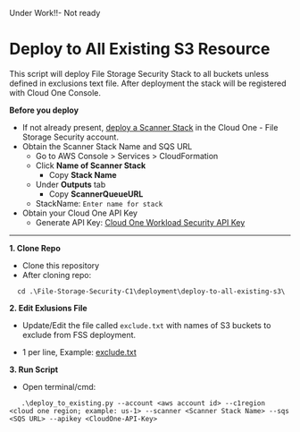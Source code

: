 Under Work!!- Not ready

# Deploy to All Existing S3 Resource
This script will deploy File Storage Security Stack to all buckets unless defined in exclusions text file. After deployment the stack will be registered with Cloud One Console. 

**Before you deploy**

   * If not already present, [deploy a Scanner Stack](https://cloudone.trendmicro.com/docs/file-storage-security/stack-add/#AddScanner) in the Cloud One - File Storage Security account.
  * Obtain the Scanner Stack Name and SQS URL
      - Go to AWS Console > Services > CloudFormation
      - Click **Name of Scanner Stack**
         - Copy **Stack Name** 
      - Under **Outputs** tab
         - Copy **ScannerQueueURL**
      - StackName: `Enter name for stack`
   * Obtain your Cloud One API Key
      - Generate API Key: [Cloud One Workload Security API Key](https://cloudone.trendmicro.com/docs/file-storage-security/api-create-stack/#Prerequisite)

<hr>

**1. Clone Repo**
 - Clone this repository
 - After cloning repo:
 ```
   cd .\File-Storage-Security-C1\deployment\deploy-to-all-existing-s3\
```

**2. Edit Exlusions File**
   * Update/Edit the file called `exclude.txt` with names of S3 buckets to exclude from FSS deployment.
   - 1 per line, Example: [exclude.txt](https://github.com/JustinDPerkins/FSS-Storage-Automation-Lambda/deployment/deploy-to-all-existing-s3/exclude.txt)

**3. Run Script**
   - Open terminal/cmd:
   ```
      .\deploy_to_existing.py --account <aws account id> --c1region <cloud one region; example: us-1> --scanner <Scanner Stack Name> --sqs <SQS URL> --apikey <CloudOne-API-Key>
   ```  
